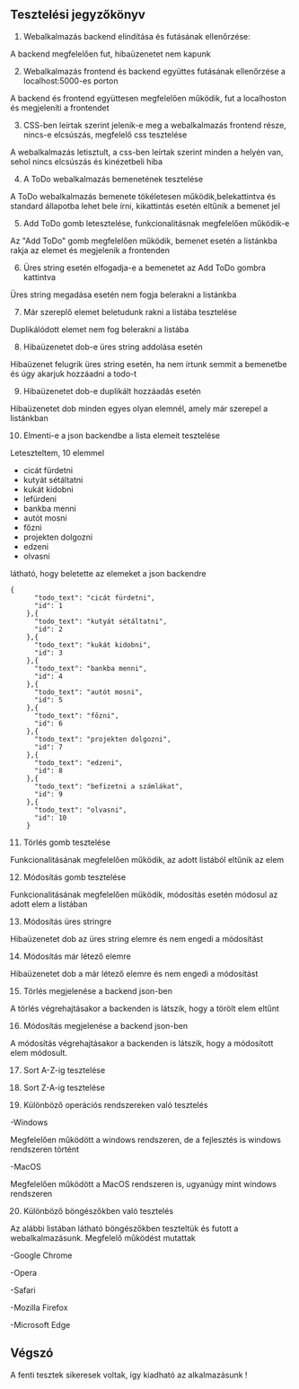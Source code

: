 ## Tesztelési jegyzőkönyv

1. Webalkalmazás backend elindítása és futásának ellenőrzése:

A backend megfelelően fut, hibaüzenetet nem kapunk



2. Webalkalmazás frontend és backend együttes futásának ellenőrzése a localhost:5000-es porton

A backend és frontend együttesen megfelelően működik, fut a localhoston és megjeleníti a frontendet



3. CSS-ben leírtak szerint jelenik-e meg a webalkalmazás frontend része, nincs-e elcsúszás, megfelelő css tesztelése

A webalkalmazás letisztult, a css-ben leírtak szerint minden a helyén van, sehol nincs elcsúszás és kinézetbeli hiba



4. A ToDo webalkalmazás bemenetének tesztelése

A ToDo webalkalmazás bemenete tökéletesen működik,belekattintva és standard állapotba lehet bele írni, kikattintás esetén eltűnik a bemenet jel


5. Add ToDo gomb letesztelése, funkcionalitásnak megfelelően működik-e

Az "Add ToDo" gomb megfelelően működik, bemenet esetén a listánkba rakja az elemet és megjelenik a frontenden


6. Üres string esetén elfogadja-e a bemenetet az Add ToDo gombra kattintva

Üres string megadása esetén nem fogja belerakni a listánkba


7. Már szereplő elemet beletudunk rakni a listába tesztelése


Duplikálódott elemet nem fog belerakni a listába



8. Hibaüzenetet dob-e üres string addolása esetén

Hibaüzenet felugrik üres string esetén, ha nem írtunk semmit a bemenetbe és úgy akarjuk hozzáadni a todo-t

9. Hibaüzenetet dob-e duplikált hozzáadás esetén

Hibaüzenetet dob minden egyes olyan elemnél, amely már szerepel a listánkban


10. Elmenti-e a json backendbe a lista elemeit tesztelése

Leteszteltem, 10 elemmel

- cicát fürdetni
- kutyát sétáltatni
- kukát kidobni
- lefürdeni
- bankba menni
- autót mosni
- főzni
- projekten dolgozni
- edzeni
- olvasni

látható, hogy beletette az elemeket a json backendre

```
{
      "todo_text": "cicát fürdetni",
      "id": 1
    },{
      "todo_text": "kutyát sétáltatni",
      "id": 2
    },{
      "todo_text": "kukát kidobni",
      "id": 3
    },{
      "todo_text": "bankba menni",
      "id": 4
    },{
      "todo_text": "autót mosni",
      "id": 5
    },{
      "todo_text": "főzni",
      "id": 6
    },{
      "todo_text": "projekten dolgozni",
      "id": 7
    },{
      "todo_text": "edzeni",
      "id": 8
    },{
      "todo_text": "befizetni a számlákat",
      "id": 9
    },{
      "todo_text": "olvasni",
      "id": 10
    }
```

11. Törlés gomb tesztelése

Funkcionalitásának megfelelően működik, az adott listából eltűnik az elem


12. Módosítás gomb tesztelése

Funkcionalitásának megfelelően működik, módosítás esetén módosul az adott elem a listában

13. Módosítás üres stringre

Hibaüzenetet dob az üres string elemre és nem engedi a módosítást


14. Módosítás már létező elemre

Hibaüzenetet dob a már létező elemre és nem engedi a módosítást


15. Törlés megjelenése a backend json-ben

A törlés végrehajtásakor a backenden is látszik, hogy a törölt elem eltűnt


16. Módosítás megjelenése a backend json-ben

A módosítás végrehajtásakor a backenden is látszik, hogy a módosított elem módosult.


17. Sort A-Z-ig tesztelése


18. Sort Z-A-ig tesztelése


19. Különböző operációs rendszereken való tesztelés

-Windows

Megfelelően működött a windows rendszeren, de a fejlesztés is windows rendszeren történt

-MacOS

Megfelelően működött a MacOS rendszeren is, ugyanúgy mint windows rendszeren


20. Különböző böngészőkben való tesztelés

Az alábbi listában látható böngészőkben teszteltük és futott a webalkalmazásunk. Megfelelő működést mutattak

-Google Chrome

-Opera

-Safari

-Mozilla Firefox

-Microsoft Edge

## Végszó

A fenti tesztek sikeresek voltak, így kiadható az alkalmazásunk !

